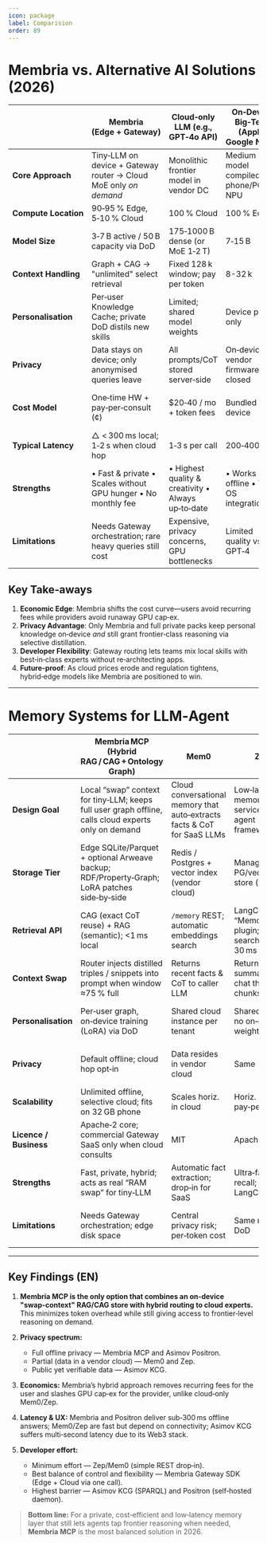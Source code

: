 ```yaml
---
icon: package
label: Comparision
order: 89
---
```


# Membria vs. Alternative AI Solutions (2026)

|                      | **Membria (Edge + Gateway)**                                     | **Cloud‑only LLM (e.g., GPT‑4o API)**              | **On‑Device Big‑Tech (Apple, Google Nano)** | **Hybrid RAG Frameworks (LangChain + Remote)**    | **Private LLM Packs (MLC LLM, PrivateGPT)** |
| -------------------- | ---------------------------------------------------------------- | -------------------------------------------------- | ------------------------------------------- | ------------------------------------------------- | ------------------------------------------- |
| **Core Approach**    | Tiny‑LLM on device + Gateway router → Cloud MoE only *on demand* | Monolithic frontier model in vendor DC             | Medium model compiled for phone/PC NPU      | Local RAG index ↔ calls remote LLM for generation | Full model quantised & sideloaded locally   |
| **Compute Location** | 90‑95 % Edge, 5‑10 % Cloud                                       | 100 % Cloud                                        | 100 % Edge                                  | Retrieval on Edge, generation in Cloud            | 100 % Edge                                  |
| **Model Size**       | 3‑7 B active / 50 B capacity via DoD                             | 175‑1000 B dense (or MoE 1‑2 T)                    | 7‑15 B                                      | \~1‑3 B retriever, 175‑400 B generator            | 4‑8 B                                       |
| **Context Handling** | Graph + CAG → "unlimited" select retrieval                        | Fixed 128 k window; pay per token                  | 8-32 k                                      | Local docs unlimited, but must fit window         | 4‑8 k                                       |
| **Personalisation**  | Per‑user Knowledge Cache; private DoD distils new skills         | Limited; shared model weights                      | Device profile only                         | User docs in RAG; no weight change                | Manual fine‑tune required                   |
| **Privacy**          | Data stays on device; only anonymised queries leave              | All prompts/CoT stored server‑side                 | On‑device; vendor firmware closed           | Docs local, but prompt leaves device              | Fully offline                               |
| **Cost Model**       | One‑time HW + pay‑per‑consult (¢)                                | \$20‑40 / mo + token fees                          | Bundled in device                           | Cloud token fees + local infra                    | No subscription; HW & storage               |
| **Typical Latency**  | △ < 300 ms local; 1‑2 s when cloud hop                           | 1‑3 s per call                                     | 200‑400 ms                                  | 400 ms retrieval + 2 s gen                        | 300‑600 ms                                  |
| **Strengths**        | • Fast & private • Scales without GPU hunger • No monthly fee    | • Highest quality & creativity • Always up‑to‑date | • Works offline • Tight OS integration      | • Best of both worlds for docs                    | • Maximum privacy • No vendor lock‑in       |
| **Limitations**      | Needs Gateway orchestration; rare heavy queries still cost       | Expensive, privacy concerns, GPU bottlenecks       | Limited quality vs GPT‑4                    | Two moving parts; privacy still partial           | Model quality below GPT‑4 class             |

## Key Take‑aways

1. **Economic Edge**: Membria shifts the cost curve—users avoid recurring fees while providers avoid runaway GPU cap‑ex.
2. **Privacy Advantage**: Only Membria and full private packs keep personal knowledge on‑device *and* still grant frontier‑class reasoning via selective distillation.
3. **Developer Flexibility**: Gateway routing lets teams mix local skills with best‑in‑class experts without re‑architecting apps.
4. **Future‑proof**: As cloud prices erode and regulation tightens, hybrid‑edge models like Membria are positioned to win.

---

# Memory Systems for LLM‑Agent

|                        | **Membria MCP**<br>(Hybrid RAG / CAG + Ontology Graph)                                               | **Mem0**                                                                 | **Zep**                                               | **Asimov Protocol KCG**                                                           | **Asimov Positron**                                                        |
| ---------------------- | ---------------------------------------------------------------------------------------------------- | ------------------------------------------------------------------------ | ----------------------------------------------------- | --------------------------------------------------------------------------------- | -------------------------------------------------------------------------- |
| **Design Goal**        | Local “swap” context for tiny‑LLM; keeps full user graph offline, calls cloud experts only on demand | Cloud conversational memory that auto‑extracts facts & CoT for SaaS LLMs | Low‑latency memory/cache service for agent frameworks | Public, verifiable knowledge graph (ontology‑driven) for LLM + symbolic reasoning | Personal MCP node that builds user-specific graph from local & social data |
| **Storage Tier**       | Edge SQLite/Parquet + optional Arweave backup; RDF/Property‑Graph; LoRA patches side‑by‑side         | Redis / Postgres + vector index (vendor cloud)                           | Managed PG/vector store (cloud)                       | IPFS / Arweave + on‑chain attestations                                            | Runs 100 % on user device (RocksDB / LiteFS)                               |
| **Retrieval API**      | CAG (exact CoT reuse) + RAG (semantic); <1 ms local                                                  | `/memory` REST; automatic embeddings search                              | LangChain “Memory” plugin; vector search in 10–30 ms  | SPARQL / GraphQL queries; P2T (Prompt‑to‑Triple)                                  | gRPC / HTTP; GraphQL for triples                                           |
| **Context Swap**       | Router injects distilled triples / snippets into prompt when window ≈75 % full                       | Returns recent facts & CoT to caller LLM                                 | Returns summarised chat thread chunks                 | External to calling LLM; user must embed into prompt                              | Same as Membria but local                                                  |
| **Personalisation**    | Per‑user graph, on‑device training (LoRA) via DoD                                                    | Shared cloud instance per tenant                                         | Shared cloud; no on‑device weights                    | Public knowledge; no personal state                                               | 100 % personal; optional encrypted backup                                  |
| **Privacy**            | Default offline; cloud hop opt‑in                                                                    | Data resides in vendor cloud                                             | Same                                                  | Fully public graph; pseudonymity only                                             | Full data sovereignty, but user hardware risk                              |
| **Scalability**        | Unlimited offline, selective cloud; fits on 32 GB phone                                              | Scales horiz. in cloud                                                   | Horiz. but pay‑per‑token                              | Global, but high latency                                                          | Limited by edge HW                                                         |
| **Licence / Business** | Apache‑2 core; commercial Gateway SaaS only when cloud consults                                      | MIT                                                                      | Apache‑2                                              | GPL‑3 code, Polyform data                                                         | GPL‑3                                                                      |
| **Strengths**          | Fast, private, hybrid; acts as real “RAM swap” for tiny‑LLM                                          | Automatic fact extraction; drop‑in for SaaS                              | Ultra‑fast recall; easy LangChain                     | Verifiable provenance; rich ontology                                              | Complete sovereignty; zero subscription                                    |
| **Limitations**        | Needs Gateway orchestration; edge disk space                                                         | Central privacy risk; per‑token cost                                     | Same risk; no DoD                                     | Heavy Web3 stack; seconds‑level latency                                           | User must maintain daemon; HW limits                                       |

---

## Key Findings (EN)

1. **Membria MCP is the only option that combines an on‑device "swap‑context" RAG/CAG store with hybrid routing to cloud experts.** This minimizes token overhead while still giving access to frontier‑level reasoning on demand.
2. **Privacy spectrum:**

   * Full offline privacy — Membria MCP and Asimov Positron.
   * Partial (data in a vendor cloud) — Mem0 and Zep.
   * Public yet verifiable data — Asimov KCG.
3. **Economics:** Membria’s hybrid approach removes recurring fees for the user and slashes GPU cap‑ex for the provider, unlike cloud‑only Mem0/Zep.
4. **Latency & UX:** Membria and Positron deliver sub‑300 ms offline answers; Mem0/Zep are fast but depend on connectivity; Asimov KCG suffers multi‑second latency due to its Web3 stack.
5. **Developer effort:**

   * Minimum effort — Zep/Mem0 (simple REST drop‑in).
   * Best balance of control and flexibility — Membria Gateway SDK (Edge + Cloud via one call).
   * Highest barrier — Asimov KCG (SPARQL) and Positron (self‑hosted daemon).

> **Bottom line:** For a private, cost‑efficient and low‑latency memory layer that still lets agents tap frontier reasoning when needed, **Membria MCP** is the most balanced solution in 2026.





